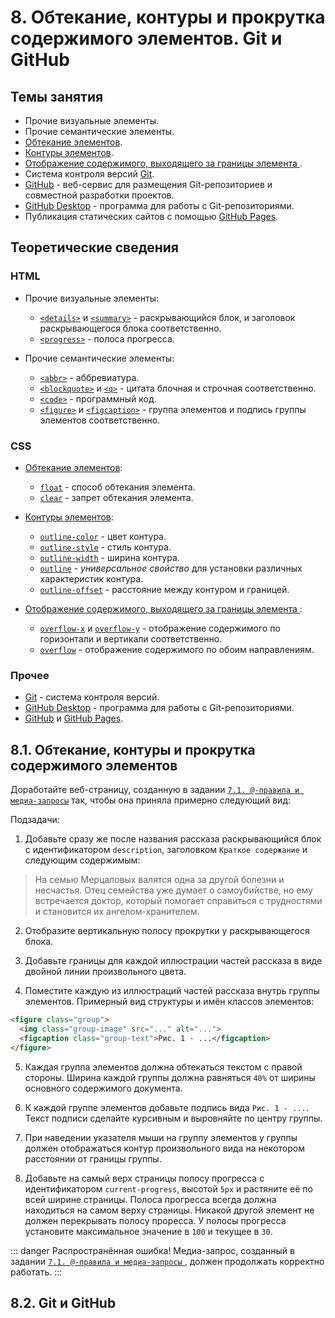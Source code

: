 # 8. Обтекание, контуры и прокрутка содержимого элементов. Git и GitHub

## Темы занятия

- Прочие визуальные элементы.
- Прочие семантические элементы.
- [Обтекание элементов](https://metanit.com/web/html5/6.17.php).
- [Контуры элементов](https://metanit.com/web/html5/6.16.php).
- [Отображение содержимого, выходящего за границы элемента
](https://metanit.com/web/html5/6.18.php).
- Система контроля версий [Git](https://git-scm.com/book/ru/v2).
- [GitHub](https://github.com) - веб-сервис для размещения Git-репозиториев и
совместной разработки проектов.
- [GitHub Desktop](https://desktop.github.com) - программа для работы с
Git-репозиториями.
- Публикация статических сайтов с помощью
[GitHub Pages](https://help.github.com/categories/github-pages-basics).

## Теоретические сведения

### HTML

- Прочие визуальные элементы:

  - [`<details>`](https://webref.ru/html/details) и
  [`<summary>`](https://webref.ru/html/summary) - раскрывающийся блок, и 
  заголовок раскрывающегося блока соответственно.
  - [`<progress>`](https://webref.ru/html/progress) - полоса прогресса.

- Прочие семантические элементы:

  - [`<abbr>`](https://webref.ru/html/abbr) - аббревиатура.
  - [`<blockquote>`](https://webref.ru/html/blockquote) и
  [`<q>`](https://webref.ru/html/q) - цитата блочная и строчная соответственно.
  - [`<code>`](https://webref.ru/html/code) - программный код.
  - [`<figure>`](https://webref.ru/html/figure) и
  [`<figcaption>`](https://webref.ru/html/figcaption) - группа элементов и 
  подпись группы элементов соответственно.

### CSS

- [Обтекание элементов](https://metanit.com/web/html5/6.17.php):

  - [`float`](https://webref.ru/css/float) - способ обтекания элемента.
  - [`clear`](https://webref.ru/css/clear) - запрет обтекания элемента.

- [Контуры элементов](https://metanit.com/web/html5/6.16.php):

  - [`outline-color`](https://webref.ru/css/outline-color) - цвет контура.
  - [`outline-style`](https://webref.ru/css/outline-style) - стиль контура.
  - [`outline-width`](https://webref.ru/css/outline-width) - ширина контура.
  - [`outline`](https://webref.ru/css/outline) - _универсальное свойство_ для
  установки различных характеристик контура.
  - [`outline-offset`](https://webref.ru/css/outline-offset) -
  расстояние между контуром и границей.
  
- [Отображение содержимого, выходящего за границы элемента
](https://metanit.com/web/html5/6.18.php):

  - [`overflow-x`](https://webref.ru/css/overflow-x) и
  [`overflow-y`](https://webref.ru/css/overflow-y) - отображение содержимого
  по горизонтали и вертикали соответственно.
  - [`overflow`](https://webref.ru/css/overflow) - отображение содержимого
  по обоим направлениям.
  
### Прочее

- [Git](https://git-scm.com/book/ru/v2) - система контроля версий.
- [GitHub Desktop](https://desktop.github.com) - программа для работы с
Git-репозиториями.
- [GitHub](https://github.com) и
[GitHub Pages](https://help.github.com/categories/github-pages-basics).

## 8.1. Обтекание, контуры и прокрутка содержимого элементов

Доработайте веб-страницу, созданную в задании
[`7.1. @-правила и медиа-запросы`](/practice/07/#_7-1-правиnа-и-медиа-запросы)
так, чтобы она приняла примерно следующий вид:

<practice-08-task-02/>

Подзадачи:

1. Добавьте сразу же после названия рассказа раскрывающийся блок с 
идентификатором `description`, заголовком `Краткое содержание` и следующим 
содержимым:

> На семью Мерцаловых валятся одна за другой болезни и несчастья. Отец 
> семейства уже думает о самоубийстве, но ему встречается доктор, который 
> помогает справиться с трудностями и становится их ангелом-хранителем.

2. Отобразите вертикальную полосу прокрутки у раскрывающегося блока.

3. Добавьте границы для каждой иллюстрации частей рассказа в виде двойной линии
произвольного цвета.

4. Поместите каждую из иллюстраций частей рассказа внутрь группы элементов. 
Примерный вид структуры и имён классов элементов:

```html
<figure class="group">
  <img class="group-image" src="..." alt="...">
  <figcaption class="group-text">Рис. 1 - ...</figcaption>
</figure>
```

5. Каждая группа элементов должна обтекаться текстом с правой стороны. 
Ширина каждой группы должна равняться `40%` от ширины основного содержимого 
документа.

6. К каждой группе элементов добавьте подпись вида `Рис. 1 - ...`.
Текст подписи сделайте курсивным и выровняйте по центру группы.

7. При наведении указателя мыши на группу элементов у группы должен
отображаться контур произвольного вида на некотором расстоянии от границы 
группы.

8. Добавьте на самый верх страницы полосу прогресса с идентификатором 
`current-progress`, высотой `5px` и растяните её по всей ширине страницы. 
Полоса прогресса всегда должна находиться на самом верху страницы. Никакой 
другой элемент не должен перекрывать полосу проресса. У полосы прогресса 
установите максимальное значение в `100` и текущее в `30`.

::: danger Распространённая ошибка!
Медиа-запрос, созданный в задании [`7.1. @-правила и медиа-запросы`
](/practice/07/#_7-1-правиnа-и-медиа-запросы), должен продолжать корректно 
работать.
:::

## 8.2. Git и GitHub

<script-button/>

<disqus-comments
  page-uuid="80cb6410-3bf8-404e-b423-54a9f8d7ba98"
  page-title="8. Обтекание, контуры и прокрутка содержимого элементов.
    Git и GitHub | Практические занятия"/>